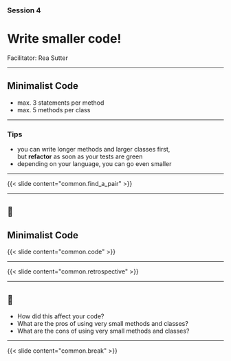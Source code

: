 ### Session 4

# Write smaller code! 

Facilitator: Rea Sutter

---

## Minimalist Code
- max. 3 statements per method
- max. 5 methods per class

---

### Tips
- you can write longer methods and larger classes first,<br>
but **refactor** as soon as your tests are green
- depending on your language, you can go even smaller

---

{{< slide content="common.find_a_pair" >}}

---

## 📝
## Minimalist Code
{{< slide content="common.code" >}}

---

{{< slide content="common.retrospective" >}}

---

## 🤔
- How did this affect your code?
- What are the pros of using very small methods and classes?
- What are the cons of using very small methods and classes?

---

{{< slide content="common.break" >}}
